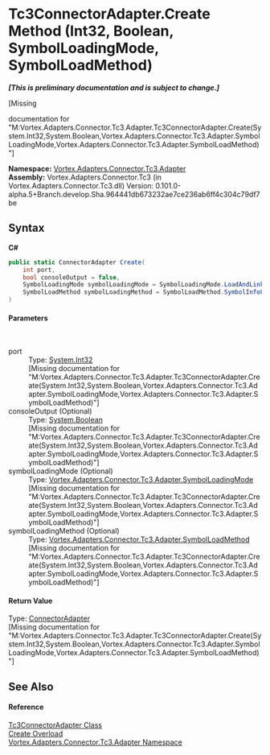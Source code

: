 # Tc3ConnectorAdapter.Create Method (Int32, Boolean, SymbolLoadingMode, SymbolLoadMethod)
 _**\[This is preliminary documentation and is subject to change.\]**_

\[Missing <summary> documentation for "M:Vortex.Adapters.Connector.Tc3.Adapter.Tc3ConnectorAdapter.Create(System.Int32,System.Boolean,Vortex.Adapters.Connector.Tc3.Adapter.SymbolLoadingMode,Vortex.Adapters.Connector.Tc3.Adapter.SymbolLoadMethod)"\]

**Namespace:**&nbsp;<a href="N_Vortex_Adapters_Connector_Tc3_Adapter.md">Vortex.Adapters.Connector.Tc3.Adapter</a><br />**Assembly:**&nbsp;Vortex.Adapters.Connector.Tc3 (in Vortex.Adapters.Connector.Tc3.dll) Version: 0.101.0-alpha.5+Branch.develop.Sha.964441db673232ae7ce236ab6ff4c304c79df7be

## Syntax

**C#**<br />
``` C#
public static ConnectorAdapter Create(
	int port,
	bool consoleOutput = false,
	SymbolLoadingMode symbolLoadingMode = SymbolLoadingMode.LoadAndLinkOnTheFly,
	SymbolLoadMethod symbolLoadingMethod = SymbolLoadMethod.SymbolInfoLoader
)
```


#### Parameters
&nbsp;<dl><dt>port</dt><dd>Type: <a href="http://msdn2.microsoft.com/en-us/library/td2s409d" target="_blank">System.Int32</a><br />\[Missing <param name="port"/> documentation for "M:Vortex.Adapters.Connector.Tc3.Adapter.Tc3ConnectorAdapter.Create(System.Int32,System.Boolean,Vortex.Adapters.Connector.Tc3.Adapter.SymbolLoadingMode,Vortex.Adapters.Connector.Tc3.Adapter.SymbolLoadMethod)"\]</dd><dt>consoleOutput (Optional)</dt><dd>Type: <a href="http://msdn2.microsoft.com/en-us/library/a28wyd50" target="_blank">System.Boolean</a><br />\[Missing <param name="consoleOutput"/> documentation for "M:Vortex.Adapters.Connector.Tc3.Adapter.Tc3ConnectorAdapter.Create(System.Int32,System.Boolean,Vortex.Adapters.Connector.Tc3.Adapter.SymbolLoadingMode,Vortex.Adapters.Connector.Tc3.Adapter.SymbolLoadMethod)"\]</dd><dt>symbolLoadingMode (Optional)</dt><dd>Type: <a href="T_Vortex_Adapters_Connector_Tc3_Adapter_SymbolLoadingMode.md">Vortex.Adapters.Connector.Tc3.Adapter.SymbolLoadingMode</a><br />\[Missing <param name="symbolLoadingMode"/> documentation for "M:Vortex.Adapters.Connector.Tc3.Adapter.Tc3ConnectorAdapter.Create(System.Int32,System.Boolean,Vortex.Adapters.Connector.Tc3.Adapter.SymbolLoadingMode,Vortex.Adapters.Connector.Tc3.Adapter.SymbolLoadMethod)"\]</dd><dt>symbolLoadingMethod (Optional)</dt><dd>Type: <a href="T_Vortex_Adapters_Connector_Tc3_Adapter_SymbolLoadMethod.md">Vortex.Adapters.Connector.Tc3.Adapter.SymbolLoadMethod</a><br />\[Missing <param name="symbolLoadingMethod"/> documentation for "M:Vortex.Adapters.Connector.Tc3.Adapter.Tc3ConnectorAdapter.Create(System.Int32,System.Boolean,Vortex.Adapters.Connector.Tc3.Adapter.SymbolLoadingMode,Vortex.Adapters.Connector.Tc3.Adapter.SymbolLoadMethod)"\]</dd></dl>

#### Return Value
Type: <a href="T_Vortex_Connector_ConnectorAdapter.md">ConnectorAdapter</a><br />\[Missing <returns> documentation for "M:Vortex.Adapters.Connector.Tc3.Adapter.Tc3ConnectorAdapter.Create(System.Int32,System.Boolean,Vortex.Adapters.Connector.Tc3.Adapter.SymbolLoadingMode,Vortex.Adapters.Connector.Tc3.Adapter.SymbolLoadMethod)"\]

## See Also


#### Reference
<a href="T_Vortex_Adapters_Connector_Tc3_Adapter_Tc3ConnectorAdapter.md">Tc3ConnectorAdapter Class</a><br /><a href="Overload_Vortex_Adapters_Connector_Tc3_Adapter_Tc3ConnectorAdapter_Create.md">Create Overload</a><br /><a href="N_Vortex_Adapters_Connector_Tc3_Adapter.md">Vortex.Adapters.Connector.Tc3.Adapter Namespace</a><br />